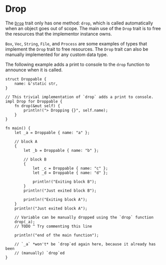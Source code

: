 # Drop

The [`Drop`][Drop] trait only has one method: `drop`, which is called
automatically when an object goes out of scope. The main use of the `Drop` trait
is to free the resources that the implementor instance owns.

`Box`, `Vec`, `String`, `File`, and `Process` are some examples of types that
implement the `Drop` trait to free resources. The `Drop` trait can also be
manually implemented for any custom data type.

The following example adds a print to console to the `drop` function to announce
when it is called.

```rust,editable
struct Droppable {
    name: &'static str,
}

// This trivial implementation of `drop` adds a print to console.
impl Drop for Droppable {
    fn drop(&mut self) {
        println!("> Dropping {}", self.name);
    }
}

fn main() {
    let _a = Droppable { name: "a" };

    // block A
    {
        let _b = Droppable { name: "b" };

        // block B
        {
            let _c = Droppable { name: "c" };
            let _d = Droppable { name: "d" };

            println!("Exiting block B");
        }
        println!("Just exited block B");

        println!("Exiting block A");
    }
    println!("Just exited block A");

    // Variable can be manually dropped using the `drop` function
    drop(_a);
    // TODO ^ Try commenting this line

    println!("end of the main function");

    // `_a` *won't* be `drop`ed again here, because it already has been
    // (manually) `drop`ed
}
```

[Drop]: https://doc.rust-lang.org/std/ops/trait.Drop.html
